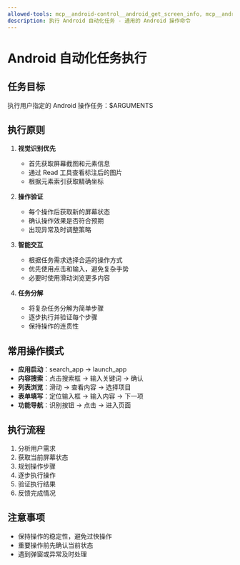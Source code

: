 ```yaml
---
allowed-tools: mcp__android-control__android_get_screen_info, mcp__android-control__android_click, mcp__android-control__android_swipe, mcp__android-control__android_input_text, mcp__android-control__android_back, mcp__android-control__android_home, mcp__android-control__android_launch_app, mcp__android-control__android_list_apps, Read
description: 执行 Android 自动化任务 - 通用的 Android 操作命令
---
```


# Android 自动化任务执行

## 任务目标
执行用户指定的 Android 操作任务：$ARGUMENTS

## 执行原则

1. **视觉识别优先**
   - 首先获取屏幕截图和元素信息
   - 通过 Read 工具查看标注后的图片
   - 根据元素索引获取精确坐标

2. **操作验证**
   - 每个操作后获取新的屏幕状态
   - 确认操作效果是否符合预期
   - 出现异常及时调整策略

3. **智能交互**
   - 根据任务需求选择合适的操作方式
   - 优先使用点击和输入，避免复杂手势
   - 必要时使用滑动浏览更多内容

4. **任务分解**
   - 将复杂任务分解为简单步骤
   - 逐步执行并验证每个步骤
   - 保持操作的连贯性

## 常用操作模式

- **应用启动**：search_app → launch_app
- **内容搜索**：点击搜索框 → 输入关键词 → 确认
- **列表浏览**：滑动 → 查看内容 → 选择项目
- **表单填写**：定位输入框 → 输入内容 → 下一项
- **功能导航**：识别按钮 → 点击 → 进入页面

## 执行流程

1. 分析用户需求
2. 获取当前屏幕状态
3. 规划操作步骤
4. 逐步执行操作
5. 验证执行结果
6. 反馈完成情况

## 注意事项
- 保持操作的稳定性，避免过快操作
- 重要操作前先确认当前状态
- 遇到弹窗或异常及时处理